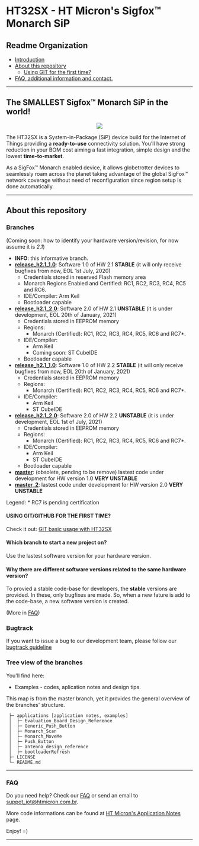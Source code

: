 # HT32SX - HT Micron's Sigfox™ Monarch SiP

## Readme Organization

* [Introduction](#the-smallest-sigfox-monarch-sip-in-the-world)
* [About this repository](#about-this-repository)
  * [Using GIT for the first time?](/git_basic_usage_with_ht32sx_repo.md)
* [FAQ, additional information and contact.](#faq)

<hr>

## The SMALLEST Sigfox™ Monarch SiP in the world!

<div align="center">
  <img src="https://encrypted-tbn0.gstatic.com/images?q=tbn:ANd9GcSesenrhZDRBpVRdUHpQ5ouT6wUTu0t0zaYtSI5GZqXJjGc2tor4Q&s">
</div>

The HT32SX is a System-in-Package (SiP) device build for the Internet of Things providing a **ready-to-use** connectivity solution.
You’ll have strong reduction in your BOM cost aiming a fast integration, simple design and the lowest **time-to-market**.

As a SigFox™ Monarch enabled device, it allows globetrotter devices to seamlessly roam across the planet taking advantage of the global SigFox™ network coverage without need of reconfiguration since region setup is done automatically.

<hr>

## About this repository


### Branches

(Coming soon: how to identify your hardware version/revision, for now assume it is *2.1*)

* **INFO**: this informative branch.
* **[release_h2.1_1.0](https://github.com/htmicron/ht32sx/tree/release_h2.1_1.0)**: Software 1.0 of HW 2.1 **STABLE** (it will only receive bugfixes from now, EOL 1st July, 2020)
  * Credentials stored in reserved Flash memory area
  * Monarch Regions Enabled and Certified: RC1, RC2, RC3, RC4, RC5 and RC6.
  * IDE/Compiler: Arm Keil
  * Bootloader capable
* **[release_h2.1_2.0](https://github.com/htmicron/ht32sx/tree/release_h2.1_2.0)**: Software 2.0 of HW 2.1 **UNSTABLE** (it is under development, EOL 20th of January, 2021)
  * Credentials stored in EEPROM memory
  * Regions:
    * Monarch (Certified): RC1, RC2, RC3, RC4, RC5, RC6 and RC7*.
  * IDE/Compiler:
    * Arm Keil
    * Coming soon: ST CubeIDE
  * Bootloader capable
* **[release_h2.1_1.0](https://github.com/htmicron/ht32sx/tree/release_h2.2_1.0)**: Software 1.0 of HW 2.2 **STABLE** (it will only receive bugfixes from now, EOL 20th of January, 2021)
  * Credentials stored in EEPROM memory
  * Regions:
    * Monarch (Certified): RC1, RC2, RC3, RC4, RC5, RC6 and RC7*.
  * IDE/Compiler:
    * Arm Keil
    * ST CubeIDE
* **[release_h2.1_2.0](https://github.com/htmicron/ht32sx/tree/release_h2.1_2.0)**: Software 2.0 of HW 2.2 **UNSTABLE** (it is under development, EOL 1st of July, 2021)
  * Credentials stored in EEPROM memory
  * Regions:
    * Monarch (Certified): RC1, RC2, RC3, RC4, RC5, RC6 and RC7*.
  * IDE/Compiler:
    * Arm Keil
    * ST CubeIDE
  * Bootloader capable
* **[master](https://github.com/htmicron/ht32sx/tree/master)**: (obsolete, pending to be remove) lastest code under development for HW version 1.0 **VERY UNSTABLE**
* **[master_2](https://github.com/htmicron/ht32sx/tree/master_2)**: lastest code under development for HW version 2.0 **VERY UNSTABLE**

Legend: * RC7 is pending certification

#### USING GIT/GITHUB FOR THE FIRST TIME?
Check it out: [GIT basic usage with HT32SX](/git_basic_usage_with_ht32sx_repo.md)

#### Which branch to start a new project on?
Use the lastest software version for your hardware version.

#### Why there are different software versions related to the same hardware version?
To provied a stable code-base for developers, the **stable** versions are provided. In these, only bugfixes are made. So, when a new fature is add to the code-base, a new software version is created.

(More in [FAQ](https://htmicron.github.io/FAQ/html/index.html))

### Bugtrack
If you want to issue a bug to our development team, please follow our [bugtrack guideline](How_to_bugtracker.md)

### Tree view of the branches

You'll find here:
*  Examples - codes, aplication notes and design tips.

This map is from the master branch, yet it provides the general overview of the branches' structure.
```
 ├─ applications [application notes, examples]
 │  ├─ Evaluation_Board_Design_Reference
 │  ├─ Generic_Push_Button
 │  ├─ Monarch_Scan
 │  ├─ Monarch_MoveMe
 │  ├─ Push_Button
 │  ├─ antenna_design_reference
 │  ├─ bootloaderRefresh
 ├─ LICENSE
 └─ README.md
```

<hr>

### FAQ

Do you need help? Check our [FAQ](https://htmicron.github.io/FAQ/html/index.html) or send an email to suppot_iot@htmicron.com.br. 


More code informations can be found at [HT Micron's Application Notes](https://htmicron.github.io/index.html) page.

Enjoy! =)

---
